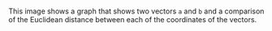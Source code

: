 # 

This image shows a graph that shows two vectors `a` and `b` and a comparison of the Euclidean distance between each of the coordinates of the vectors.

